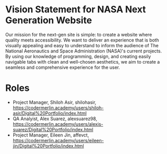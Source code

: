 # Vision Statement for NASA Next Generation Website

Our mission for the next-gen site is simple: to create a website where quality meets accessibility. We want to deliver an experience that is both visually appealing and easy to understand to inform the audience of The National Aeronautics and Space Administration (NASA)'s current projects. By using our knowledge of programming, design, and creating easily navigable tabs with clean and well-chosen aesthetics, we aim to create a seamless and comprehensive experience for the user.            


# Roles
- Project Manager, Shiloh Asir, shilohasir, https://codermerlin.academy/users/shiloh-asir/Digital%20Portfolio/index.html
- QA Analyist, Alex Suarez, alexsuarez98, https://codermerlin.academy/users/alexis-suarez/Digital%20Portfolio/index.html
- Project Manager, Eileen Jin, affevct, https://codermerlin.academy/users/eileen-jin/Digital%20Portfolio/index.html


